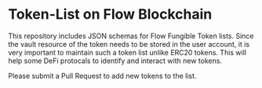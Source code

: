 # Token-List on Flow Blockchain

This repository includes JSON schemas for Flow Fungible Token lists.
Since the vault resource of the token needs to be stored in the user account, it is very important to maintain such a token list unlike ERC20 tokens. 
This will help some DeFi protocals to identify and interact with new tokens.

Please submit a Pull Request to add new tokens to the list.
